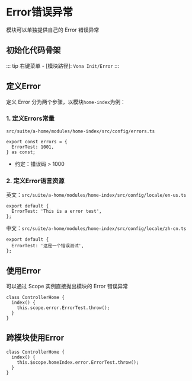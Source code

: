 # Error错误异常

模块可以单独提供自己的 Error 错误异常

## 初始化代码骨架

::: tip
右键菜单 - [模块路径]: `Vona Init/Error`
:::

## 定义Error

定义 Error 分为两个步骤，以模块`home-index`为例：

### 1. 定义Errors常量

`src/suite/a-home/modules/home-index/src/config/errors.ts`

```typescript{2}
export const errors = {
  ErrorTest: 1001,
} as const;
```

- 约定：错误码 > 1000

### 2. 定义Error语言资源

英文：`src/suite/a-home/modules/home-index/src/config/locale/en-us.ts`

```typescript{2}
export default {
  ErrorTest: 'This is a error test',
};
```

中文：`src/suite/a-home/modules/home-index/src/config/locale/zh-cn.ts`

```typescript{2}
export default {
  ErrorTest: '这是一个错误测试',
};
```

## 使用Error

可以通过 Scope 实例直接抛出模块的 Error 错误异常

```typescript{3}
class ControllerHome {
  index() {
    this.scope.error.ErrorTest.throw();
  }
}
```

## 跨模块使用Error

```typescript{3}
class ControllerHome {
  index() {
    this.$scope.homeIndex.error.ErrorTest.throw();
  }
}
```
